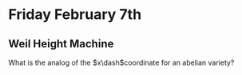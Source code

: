 # Friday February 7th

## Weil Height Machine

What is the analog of the $x\dash$coordinate for an abelian variety?
